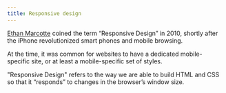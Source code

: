 ```yaml
---
title: Responsive design
---
```


[Ethan Marcotte](https://ethanmarcotte.com/) coined the term “Responsive Design” in 2010, shortly after the iPhone revolutionized smart phones and mobile browsing.

At the time, it was common for websites to have a dedicated mobile-specific site, or at least a mobile-specific set of styles.

"Responsive Design" refers to the way we are able to build HTML and CSS so that it “responds” to changes in the browser’s window size.
